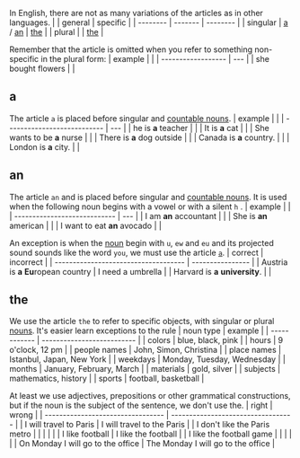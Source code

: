 In English, there are not as many variations of the articles as in other languages.
|          | general | specific |
| -------- | ------- | -------- |
| singular | [a](#a) / [an](#an)  | [the](#the)      |
| plural   |         | [the](#the)      |

Remember that the article is omitted when you refer to something non-specific in the plural form:
| example            |     |
| ------------------ | --- |
| she bought flowers |     |

## a
The article `a` is placed before singular and [countable nouns](/learn/english/noun#countable).
| example                     |     |
| --------------------------- | --- |
| he is **a** teacher         |     |
| It is **a** cat             |     |
| She wants to be **a** nurse |     |
| There is **a** dog outside  |     |
| Canada is **a** country.    |     |
| London is **a** city.       |     |

## an
The article `an` and is placed before singular and [countable nouns](/learn/english/noun#countable).
It is used when the following noun begins with a vowel or with a silent `h` .
| example                      |     |
| ---------------------------- | --- |
| I am **an** accountant       |     |
| She is **an** american       |     |
| I want to eat **an** avocado |     |

An exception is when the [noun](/learn/english/noun) begin with `u`, `ew` and `eu` and its projected sound sounds like the word `you`, we must use the article [`a`](#a).
| correct                              | incorrect        |
| ------------------------------------ | ---------------- |
| Austria is **a** **Eu**ropean country | I need a umbrella |
| Harvard is **a** **university**.                                     |                  |

## the
We use the article `the` to refer to specific objects, with singular or plural [nouns](/learn/english/noun).
It's easier learn exceptions to the rule
| noun type    | example                    |
| ------------ | -------------------------- |
| colors       | blue, black, pink          |
| hours        | 9 o'clock, 12 pm           |
| people names | John, Simon, Christina     |
| place names  | Istanbul, Japan, New York  |
| weekdays     | Monday, Tuesday, Wednesday |
| months       | January, February, March   |
| materials    | gold, silver               |
| subjects     | mathematics, history       |
| sports       | football, basketball       |


At least we use adjectives, prepositions or other grammatical constructions, but if the noun is the subject of the sentence, we don't use the.
| right                             | wrong                              |
| --------------------------------- | ---------------------------------- |
| I will travel to Paris            | I will travel to the Paris         |
| I don't like the Paris metro      |                                    |
|                                   |                                    |
| I like football                   | I like the football                |
| I like the football game          |                                    |
|                                   |                                    |
| On Monday I will go to the office | The Monday I will go to the office |


